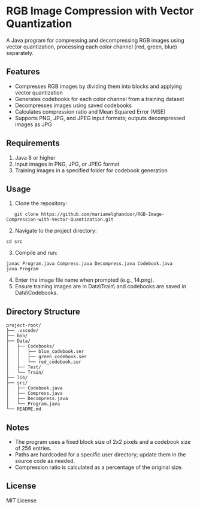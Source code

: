 # RGB Image Compression with Vector Quantization
A Java program for compressing and decompressing RGB images using vector quantization, processing each color channel (red, green, blue) separately.
## Features

* Compresses RGB images by dividing them into blocks and applying vector quantization
* Generates codebooks for each color channel from a training dataset
* Decompresses images using saved codebooks
* Calculates compression ratio and Mean Squared Error (MSE)
* Supports PNG, JPG, and JPEG input formats; outputs decompressed images as JPG

## Requirements

1. Java 8 or higher
2. Input images in PNG, JPG, or JPEG format
3. Training images in a specified folder for codebook generation

## Usage

1. Clone the repository:

```
   git clone https://github.com/mariamelghandoor/RGB-Image-Compression-with-Vector-Quantization.git
```

2. Navigate to the project directory:

```
cd src
```

3. Compile and run:
```
javac Program.java Compress.java Decompress.java Codebook.java
java Program
```


4. Enter the image file name when prompted (e.g., 14.png).
5. Ensure training images are in Data\Train\ and codebooks are saved in Data\Codebooks\.

## Directory Structure

```
project-root/
├── .vscode/
├── bin/
├── Data/
│   ├── Codebooks/
│   │   ├── blue_codebook.ser
│   │   ├── green_codebook.ser
│   │   └── red_codebook.ser
│   ├── Test/
│   └── Train/
├── lib/
├── src/
│   ├── Codebook.java
│   ├── Compress.java
│   ├── Decompress.java
│   └── Program.java
└── README.md

```

## Notes

- The program uses a fixed block size of 2x2 pixels and a codebook size of 256 entries.
- Paths are hardcoded for a specific user directory; update them in the source code as needed.
- Compression ratio is calculated as a percentage of the original size.

## License
MIT License
